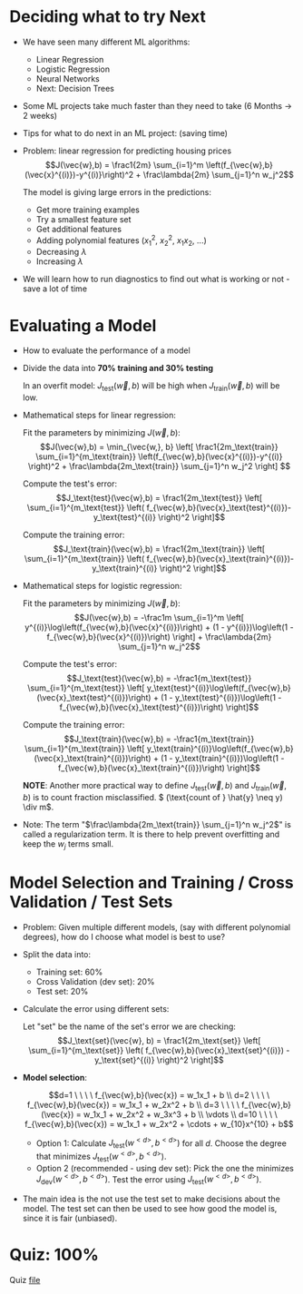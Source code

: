 # Deciding what to try Next
* We have seen many different ML algorithms:
    * Linear Regression
    * Logistic Regression
    * Neural Networks
    * Next: Decision Trees
* Some ML projects take much faster than they need to take (6 Months -> 2 weeks)
* Tips for what to do next in an ML project: (saving time)
* Problem: linear regression for predicting housing prices
    $$J(\vec{w},b) = \frac1{2m} \sum_{i=1}^m \left(f_{\vec{w},b}(\vec{x}^{(i)})-y^{(i)}\right)^2 + \frac\lambda{2m} \sum_{j=1}^n w_j^2$$

    The model is giving large errors in the predictions:
    * Get more training examples
    * Try a smallest feature set
    * Get additional features
    * Adding polynomial features ($x_1^2$, $x_2^2$, $x_1x_2$, ...)
    * Decreasing $\lambda$
    * Increasing $\lambda$
* We will learn how to run diagnostics to find out what is working or not - save a lot of time

# Evaluating a Model
* How to evaluate the performance of a model
* Divide the data into **70% training and 30% testing**

    In an overfit model: $J_\text{test}(\vec{w},b)$ will be high when $J_\text{train}(\vec{w},b)$ will be low.
* Mathematical steps for linear regression:

    Fit the parameters by minimizing $J(\vec{w},b)$:
    $$J(\vec{w},b) = \min_{\vec{w,}, b} \left[ \frac1{2m_\text{train}} \sum_{i=1}^{m_\text{train}} \left(f_{\vec{w},b}(\vec{x}^{(i)})-y^{(i)} \right)^2 +  \frac\lambda{2m_\text{train}} \sum_{j=1}^n w_j^2 \right] $$

    Compute the test's error:
    $$J_\text{test}(\vec{w},b) = \frac1{2m_\text{test}} \left[ \sum_{i=1}^{m_\text{test}} \left( f_{\vec{w},b}(\vec{x}_\text{test}^{(i)})-y_\text{test}^{(i)} \right)^2 \right]$$

    Compute the training error:
    $$J_\text{train}(\vec{w},b) = \frac1{2m_\text{train}} \left[ \sum_{i=1}^{m_\text{train}} \left( f_{\vec{w},b}(\vec{x}_\text{train}^{(i)})-y_\text{train}^{(i)} \right)^2 \right]$$
* Mathematical steps for logistic regression:

    Fit the parameters by minimizing $J(\vec{w},b)$:
    $$J(\vec{w},b) = -\frac1m \sum_{i=1}^m \left[ y^{(i)}\log\left(f_{\vec{w},b}(\vec{x}^{(i)})\right) + (1 - y^{(i)})\log\left(1 - f_{\vec{w},b}(\vec{x}^{(i)})\right) \right] + \frac\lambda{2m} \sum_{j=1}^n w_j^2$$

    Compute the test's error:
    $$J_\text{test}(\vec{w},b) = -\frac1{m_\text{test}} \sum_{i=1}^{m_\text{test}} \left[ y_\text{test}^{(i)}\log\left(f_{\vec{w},b}(\vec{x}_\text{test}^{(i)})\right) + (1 - y_\text{test}^{(i)})\log\left(1 - f_{\vec{w},b}(\vec{x}_\text{test}^{(i)})\right) \right]$$

    Compute the training error:
    $$J_\text{train}(\vec{w},b) = -\frac1{m_\text{train}} \sum_{i=1}^{m_\text{train}} \left[ y_\text{train}^{(i)}\log\left(f_{\vec{w},b}(\vec{x}_\text{train}^{(i)})\right) + (1 - y_\text{train}^{(i)})\log\left(1 - f_{\vec{w},b}(\vec{x}_\text{train}^{(i)})\right) \right]$$

    **NOTE**: Another more practical way to define $J_\text{test}(\vec{w},b)$ and $J_\text{train}(\vec{w},b)$ is to count fraction misclassified. $ (\text{count of } \hat{y} \neq y) \div m$.
* Note: The term "$\frac\lambda{2m_\text{train}} \sum_{j=1}^n w_j^2$" is called a regularization term. It is there to help prevent overfitting and keep the $w_j$ terms small.

# Model Selection and Training / Cross Validation / Test Sets
* Problem: Given multiple different models, (say with different polynomial degrees), how do I choose what model is best to use?
* Split the data into:
    * Training set: 60%
    * Cross Validation (dev set): 20%
    * Test set: 20%
* Calculate the error using different sets:

    Let "$\text{set}$" be the name of the set's error we are checking:
    $$J_\text{set}(\vec{w}, b) = \frac1{2m_\text{set}} \left[ \sum_{i=1}^{m_\text{set}} \left( f_{\vec{w},b}(\vec{x}_\text{set}^{(i)}) - y_\text{set}^{(i)} \right)^2 \right]$$
* **Model selection**:

    $$d=1 \ \ \ \ f_{\vec{w},b}(\vec{x}) = w_1x_1 + b \\ d=2 \ \ \ \ f_{\vec{w},b}(\vec{x}) = w_1x_1 + w_2x^2 + b \\ d=3 \ \ \ \ f_{\vec{w},b}(\vec{x}) = w_1x_1 + w_2x^2 + w_3x^3 + b \\ \vdots \\ d=10 \ \ \ \ f_{\vec{w},b}(\vec{x}) = w_1x_1 + w_2x^2 + \cdots + w_{10}x^{10} + b$$

    * Option 1: Calculate $J_\text{test}(w^{<d>}, b^{<d>})$ for all $d$. Choose the degree that minimizes $J_\text{test}(w^{<d>}, b^{<d>})$.
    * Option 2 (recommended - using dev set): Pick the one the minimizes $J_\text{dev}(w^{<d>}, b^{<d>})$. Test the error using $J_\text{test}(w^{<d>}, b^{<d>})$.
* The main idea is the not use the test set to make decisions about the model. The test set can then be used to see how good the model is, since it is fair (unbiased).

# Quiz: 100%
Quiz [file](Quizzes.md#advice-for-applying-machine-learning)